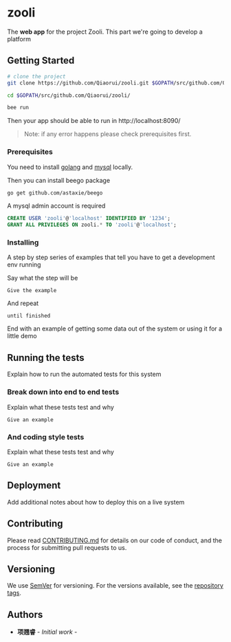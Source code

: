 # zooli

The **web app** for the project Zooli. This part we're going to develop a platform

## Getting Started

```bash
# clone the project
git clone https://github.com/Qiaorui/zooli.git $GOPATH/src/github.com/Qiaorui/zooli/

cd $GOPATH/src/github.com/Qiaorui/zooli/

bee run

```
Then your app should be able to run in http://localhost:8090/
> Note: if any error happens please check prerequisites first.

### Prerequisites

You need to install [golang](https://golang.org/) and [mysql](https://www.mysql.com/) locally.

Then you can install beego package

```bash
go get github.com/astaxie/beego
```

A mysql admin account is required

```sql
CREATE USER 'zooli'@'localhost' IDENTIFIED BY '1234';
GRANT ALL PRIVILEGES ON zooli.* TO 'zooli'@'localhost';
```

### Installing

A step by step series of examples that tell you have to get a development env running

Say what the step will be

```
Give the example
```

And repeat

```
until finished
```

End with an example of getting some data out of the system or using it for a little demo

## Running the tests

Explain how to run the automated tests for this system

### Break down into end to end tests

Explain what these tests test and why

```
Give an example
```

### And coding style tests

Explain what these tests test and why

```
Give an example
```

## Deployment

Add additional notes about how to deploy this on a live system

## Contributing

Please read [CONTRIBUTING.md](https://gist.github.com/PurpleBooth/b24679402957c63ec426) for details on our code of conduct, and the process for submitting pull requests to us.

## Versioning

We use [SemVer](http://semver.org/) for versioning. For the versions available, see the [repository tags](https://github.com/Qiaorui/zooli/tags).

## Authors

* **项翘睿** - *Initial work* -
